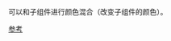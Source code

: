 可以和子组件进行颜色混合（改变子组件的颜色）。

[参考](https://www.youtube.com/watch?v=F7Cll22Dno8&list=PLjxrf2q8roU23XGwz3Km7sQZFTdB996iG&index=63&t=0s)

